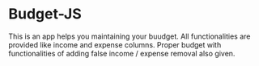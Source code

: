 # Budget-JS

This is an app helps you maintaining your buudget. All functionalities are provided like income and expense columns.
Proper budget with functionalities of adding false income / expense removal also given.

